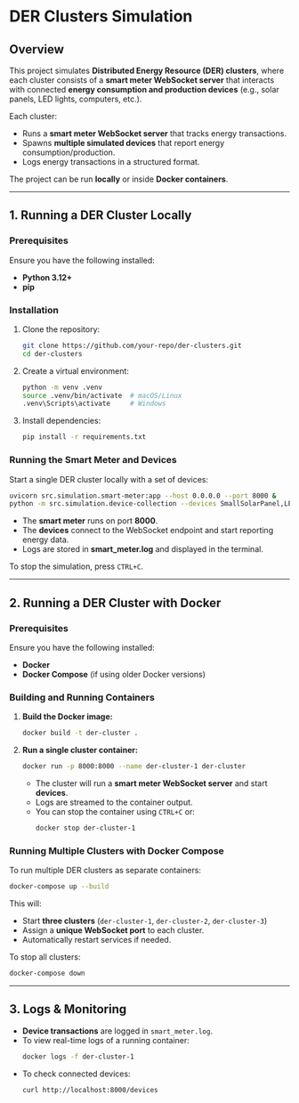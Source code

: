 # DER Clusters Simulation

## Overview

This project simulates **Distributed Energy Resource (DER) clusters**, where each cluster consists of a **smart meter WebSocket server** that interacts with connected **energy consumption and production devices** (e.g., solar panels, LED lights, computers, etc.).

Each cluster:

- Runs a **smart meter WebSocket server** that tracks energy transactions.
- Spawns **multiple simulated devices** that report energy consumption/production.
- Logs energy transactions in a structured format.

The project can be run **locally** or inside **Docker containers**.

---

## **1. Running a DER Cluster Locally**

### **Prerequisites**

Ensure you have the following installed:

- **Python 3.12+**
- **pip**

### **Installation**

1. Clone the repository:

   ```sh
   git clone https://github.com/your-repo/der-clusters.git
   cd der-clusters
   ```

2. Create a virtual environment:

   ```sh
   python -m venv .venv
   source .venv/bin/activate  # macOS/Linux
   .venv\Scripts\activate     # Windows
   ```

3. Install dependencies:
   ```sh
   pip install -r requirements.txt
   ```

### **Running the Smart Meter and Devices**

Start a single DER cluster locally with a set of devices:

```sh
uvicorn src.simulation.smart-meter:app --host 0.0.0.0 --port 8000 &
python -m src.simulation.device-collection --devices SmallSolarPanel,LEDLight,DesktopComputer --meter-origin=ws://localhost:8000
```

- The **smart meter** runs on port **8000**.
- The **devices** connect to the WebSocket endpoint and start reporting energy data.
- Logs are stored in **smart_meter.log** and displayed in the terminal.

To stop the simulation, press `CTRL+C`.

---

## **2. Running a DER Cluster with Docker**

### **Prerequisites**

Ensure you have the following installed:

- **Docker**
- **Docker Compose** (if using older Docker versions)

### **Building and Running Containers**

1. **Build the Docker image:**

   ```sh
   docker build -t der-cluster .
   ```

2. **Run a single cluster container:**
   ```sh
   docker run -p 8000:8000 --name der-cluster-1 der-cluster
   ```
   - The cluster will run a **smart meter WebSocket server** and start **devices**.
   - Logs are streamed to the container output.
   - You can stop the container using `CTRL+C` or:
     ```sh
     docker stop der-cluster-1
     ```

### **Running Multiple Clusters with Docker Compose**

To run multiple DER clusters as separate containers:

```sh
docker-compose up --build
```

This will:

- Start **three clusters** (`der-cluster-1`, `der-cluster-2`, `der-cluster-3`)
- Assign a **unique WebSocket port** to each cluster.
- Automatically restart services if needed.

To stop all clusters:

```sh
docker-compose down
```

---

## **3. Logs & Monitoring**

- **Device transactions** are logged in `smart_meter.log`.
- To view real-time logs of a running container:
  ```sh
  docker logs -f der-cluster-1
  ```
- To check connected devices:
  ```sh
  curl http://localhost:8000/devices
  ```
